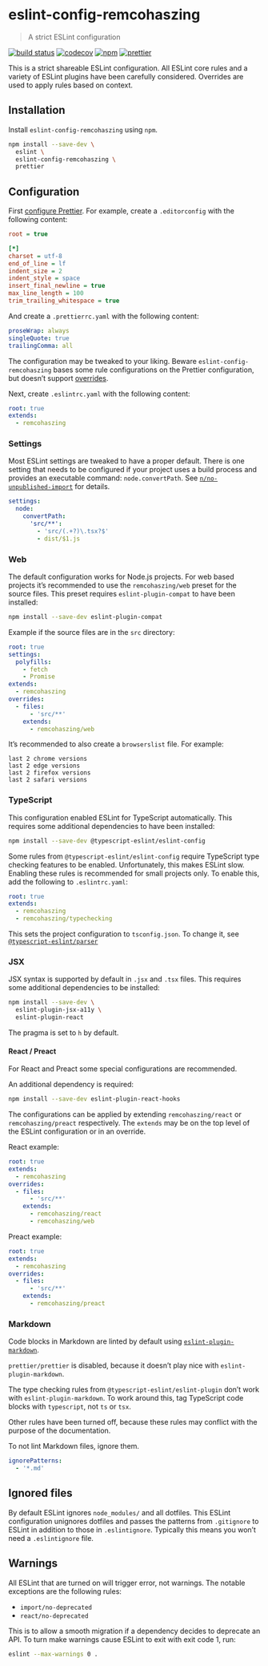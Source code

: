 # eslint-config-remcohaszing

> A strict ESLint configuration

[![build status](https://github.com/remcohaszing/eslint-config/workflows/ci/badge.svg)](https://github.com/remcohaszing/eslint-config/actions)
[![codecov](https://codecov.io/gh/remcohaszing/eslint-config/branch/main/graph/badge.svg)](https://codecov.io/gh/remcohaszing/eslint-config)
[![npm](https://img.shields.io/npm/v/eslint-config-remcohaszing)](https://www.npmjs.com/package/eslint-config-remcohaszing)
[![prettier](https://img.shields.io/badge/code_style-prettier-ff69b4.svg)](https://prettier.io)

This is a strict shareable ESLint configuration. All ESLint core rules and a variety of ESLint
plugins have been carefully considered. Overrides are used to apply rules based on context.

## Installation

Install `eslint-config-remcohaszing` using `npm`.

```sh
npm install --save-dev \
  eslint \
  eslint-config-remcohaszing \
  prettier
```

## Configuration

First [configure Prettier](https://prettier.io/docs/en/configuration.html). For example, create a
`.editorconfig` with the following content:

```ini
root = true

[*]
charset = utf-8
end_of_line = lf
indent_size = 2
indent_style = space
insert_final_newline = true
max_line_length = 100
trim_trailing_whitespace = true
```

And create a `.prettierrc.yaml` with the following content:

```yaml
proseWrap: always
singleQuote: true
trailingComma: all
```

The configuration may be tweaked to your liking. Beware `eslint-config-remcohaszing` bases some rule
configurations on the Prettier configuration, but doesn’t support
[overrides](https://prettier.io/docs/en/configuration.html#configuration-overrides).

Next, create `.eslintrc.yaml` with the following content:

```yaml
root: true
extends:
  - remcohaszing
```

### Settings

Most ESLint settings are tweaked to have a proper default. There is one setting that needs to be
configured if your project uses a build process and provides an executable command:
`node.convertPath`. See
[`n/no-unpublished-import`](https://github.com/eslint-community/eslint-plugin-n/blob/master/docs/rules/no-unpublished-import.md#shared-settings)
for details.

```yaml
settings:
  node:
    convertPath:
      'src/**':
        - 'src/(.+?)\.tsx?$'
        - dist/$1.js
```

### Web

The default configuration works for Node.js projects. For web based projects it’s recommended to use
the `remcohaszing/web` preset for the source files. This preset requires `eslint-plugin-compat` to
have been installed:

```sh
npm install --save-dev eslint-plugin-compat
```

Example if the source files are in the `src` directory:

```yaml
root: true
settings:
  polyfills:
    - fetch
    - Promise
extends:
  - remcohaszing
overrides:
  - files:
      - 'src/**'
    extends:
      - remcohaszing/web
```

It’s recommended to also create a `browserslist` file. For example:

```browserslist
last 2 chrome versions
last 2 edge versions
last 2 firefox versions
last 2 safari versions
```

### TypeScript

This configuration enabled ESLint for TypeScript automatically. This requires some additional
dependencies to have been installed:

```sh
npm install --save-dev @typescript-eslint/eslint-config
```

Some rules from `@typescript-eslint/eslint-config` require TypeScript type checking features to be
enabled. Unfortunately, this makes ESLint slow. Enabling these rules is recommended for small
projects only. To enable this, add the following to `.eslintrc.yaml`:

```yaml
root: true
extends:
  - remcohaszing
  - remcohaszing/typechecking
```

This sets the project configuration to `tsconfig.json`. To change it, see
[`@typescript-eslint/parser`](https://www.npmjs.com/package/@typescript-eslint/parser#parseroptionsproject)

### JSX

JSX syntax is supported by default in `.jsx` and `.tsx` files. This requires some additional
dependencies to be installed:

```sh
npm install --save-dev \
  eslint-plugin-jsx-a11y \
  eslint-plugin-react
```

The pragma is set to `h` by default.

#### React / Preact

For React and Preact some special configurations are recommended.

An additional dependency is required:

```sh
npm install --save-dev eslint-plugin-react-hooks
```

The configurations can be applied by extending `remcohaszing/react` or `remcohaszing/preact`
respectively. The `extends` may be on the top level of the ESLint configuration or in an override.

React example:

```yaml
root: true
extends:
  - remcohaszing
overrides:
  - files:
      - 'src/**'
    extends:
      - remcohaszing/react
      - remcohaszing/web
```

Preact example:

```yaml
root: true
extends:
  - remcohaszing
overrides:
  - files:
      - 'src/**'
    extends:
      - remcohaszing/preact
```

### Markdown

Code blocks in Markdown are linted by default using
[`eslint-plugin-markdown`](https://github.com/eslint/eslint-plugin-markdown).

`prettier/prettier` is disabled, because it doesn’t play nice with `eslint-plugin-markdown`.

The type checking rules from `@typescript-eslint/eslint-plugin` don’t work with
`eslint-plugin-markdown`. To work around this, tag TypeScript code blocks with `typescript`, not
`ts` or `tsx`.

Other rules have been turned off, because these rules may conflict with the purpose of the
documentation.

To not lint Markdown files, ignore them.

```yaml
ignorePatterns:
  - '*.md'
```

## Ignored files

By default ESLint ignores `node_modules/` and all dotfiles. This ESLint configuration unignores
dotfiles and passes the patterns from `.gitignore` to ESLint in addition to those in
`.eslintignore`. Typically this means you won’t need a `.eslintignore` file.

## Warnings

All ESLint that are turned on will trigger error, not warnings. The notable exceptions are the
following rules:

- `import/no-deprecated`
- `react/no-deprecated`

This is to allow a smooth migration if a dependency decides to deprecate an API. To turn make
warnings cause ESLint to exit with exit code 1, run:

```sh
eslint --max-warnings 0 .
```
